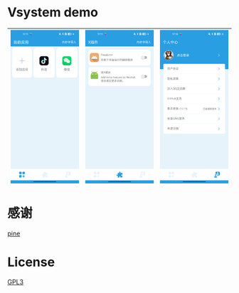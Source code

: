 # Vsystem demo

| ![1.png](runtime/1.png) | ![1.png](runtime/2.png) | ![1.png](runtime/3.png) |
|-------------------------|-------------------------|-------------------------|


# 感谢
[pine](https://github.com/canyie/pine)

# License
[GPL3](LICENSE) 


